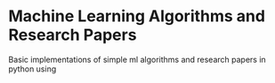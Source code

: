 # Machine Learning Algorithms and Research Papers

Basic implementations of simple ml algorithms and research papers in python using 
